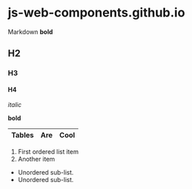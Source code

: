 # js-web-components.github.io

Markdown **bold**

## H2
### H3
#### H4

*italic*

**bold**

| Tables |  Are  | Cool |
| ------ | :---: | ---: |

1. First ordered list item
2. Another item
  * Unordered sub-list.
  * Unordered sub-list.